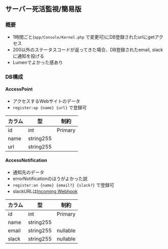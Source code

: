## サーバー死活監視/簡易版

### 概要
- 1時間ごと(`app/Console/Kernel.php` で変更可)にDB登録されたurlにgetアクセス
- 200以外のステータスコードが返ってきた場合、DB登録されたemail, slackに通知を投げる
- Lumenでよかった感あり

### DB構成

#### AccessPoint
- アクセスするWebサイトのデータ
- `register:ap {name} {url}` で登録可

|カラム|型|制約|
|---|---|---|
|id|int|Primary|
|name|string255|
|url|string255|

#### AccessNotification
- 通知先のデータ
- errorNotificationのほうがよかった説
- `register:an {name} {email?} {slack?}` で登録可
- slackURLは[Incoming Webhook](https://tsi-japan.slack.com/apps/A0F7XDUAZ--incoming-webhook-?next_id=0)

|カラム|型|制約|
|---|---|---|
|id|int|Primary|
|name|string255|
|email|string255|nullable|
|slack|string255|nullable|